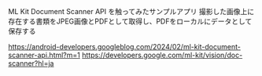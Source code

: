 ML Kit Document Scanner API を触ってみたサンプルアプリ
撮影した画像上に存在する書類をJPEG画像とPDFとして取得し、PDFをローカルにデータとして保存する

https://android-developers.googleblog.com/2024/02/ml-kit-document-scanner-api.html?m=1
https://developers.google.com/ml-kit/vision/doc-scanner?hl=ja
